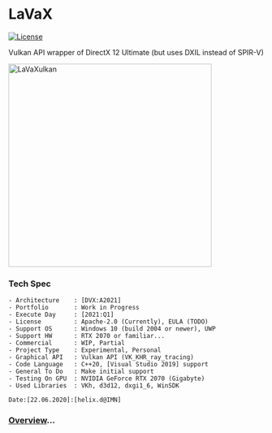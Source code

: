 # LaVaX

[![License](https://img.shields.io/badge/License-Apache%202.0-blue.svg)](https://opensource.org/licenses/Apache-2.0)

Vulkan API wrapper of DirectX 12 Ultimate (but uses DXIL instead of SPIR-V)

<img src="https://cdn.wccftech.com/wp-content/uploads/2015/03/Vulkan-API-31.jpg" width="400" alt="LaVaXulkan"/>

### Tech Spec

```
- Architecture    : [DVX:A2021]
- Portfolio       : Work in Progress
- Execute Day     : [2021:Q1]
- License         : Apache-2.0 (Currently), EULA (TODO)
- Support OS      : Windows 10 (build 2004 or newer), UWP
- Support HW      : RTX 2070 or familiar...
- Commercial      : WIP, Partial
- Project Type    : Experimental, Personal
- Graphical API   : Vulkan API (VK_KHR_ray_tracing)
- Code Language   : C++20, [Visual Studio 2019] support
- General To Do   : Make initial support
- Testing On GPU  : NVIDIA GeForce RTX 2070 (Gigabyte)
- Used Libraries  : VKh, d3d12, dxgi1_6, WinSDK

Date:[22.06.2020]:[helix.d@IMN]
```

### [Overview](https://github.com/helixd2s/LaVaX-Overview)...

